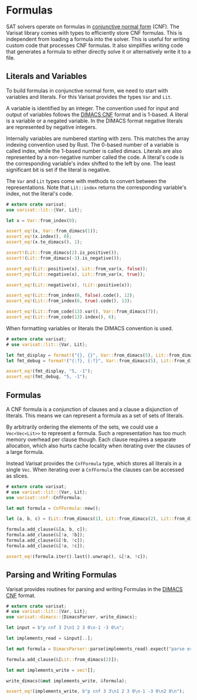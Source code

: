 # Formulas

SAT solvers operate on formulas in [conjunctive normal form][cnf] (CNF). The
Varisat library comes with types to efficiently store CNF formulas. This is
independent from loading a formula into the solver. This is useful for writing
custom code that processes CNF formulas. It also simplifies writing code that
generates a formula to either directly solve it or alternatively write it to a
file.

## Literals and Variables

To build formulas in conjunctive normal form, we need to start with variables
and literals. For this Varisat provides the types `Var` and `Lit`.

A variable is identified by an integer. The convention used for
input and output of variables follows the [DIMACS CNF][dimacs]
format and is 1-based. A literal is a variable or a negated variable. In the
DIMACS format negative literals are represented by negative integers.

Internally variables are numbered starting with zero. This matches the array
indexing convention used by Rust. The 0-based number of a variable is called
index, while the 1-based number is called dimacs. Literals are also represented
by a non-negative number called the code. A literal's code is the corresponding
variable's index shifted to the left by one. The least significant bit is set
if the literal is negative.

The `Var` and `Lit` types come with methods to convert between the
representations. Note that `Lit::index` returns the corresponding variable's
index, not the literal's code.

```rust
# extern crate varisat;
use varisat::lit::{Var, Lit};

let x = Var::from_index(0);

assert_eq!(x, Var::from_dimacs(1));
assert_eq!(x.index(), 0);
assert_eq!(x.to_dimacs(), 1);

assert!(Lit::from_dimacs(2).is_positive());
assert!(Lit::from_dimacs(-3).is_negative());

assert_eq!(Lit::positive(x), Lit::from_var(x, false));
assert_eq!(Lit::negative(x), Lit::from_var(x, true));

assert_eq!(Lit::negative(x), !Lit::positive(x));

assert_eq!(Lit::from_index(6, false).code(), 12);
assert_eq!(Lit::from_index(6, true).code(), 13);

assert_eq!(Lit::from_code(13).var(), Var::from_dimacs(7));
assert_eq!(Lit::from_code(13).index(), 6);
```

When formatting variables or literals the DIMACS convention is used.

```rust
# extern crate varisat;
# use varisat::lit::{Var, Lit};

let fmt_display = format!("{}, {}", Var::from_dimacs(5), Lit::from_dimacs(-1));
let fmt_debug = format!("{:?}, {:?}", Var::from_dimacs(5), Lit::from_dimacs(-1));

assert_eq!(fmt_display, "5, -1");
assert_eq!(fmt_debug, "5, -1");
```

## Formulas

A CNF formula is a conjunction of clauses and a clause a disjunction of
literals. This means we can represent a formula as a set of sets of literals.

By arbitrarily ordering the elements of the sets, we could use a
`Vec<Vec<Lit>>` to represent a formula. Such a representation has too much
memory overhead per clause though. Each clause requires a separate allocation,
which also hurts cache locality when iterating over the clauses of a large
formula.

Instead Varisat provides the `CnfFormula` type, which stores all literals in a
single `Vec`. When iterating over a `CnfFormula` the clauses can be accessed as
slices.

```rust
# extern crate varisat;
# use varisat::lit::{Var, Lit};
use varisat::cnf::CnfFormula;

let mut formula = CnfFormula::new();

let (a, b, c) = (Lit::from_dimacs(1), Lit::from_dimacs(2), Lit::from_dimacs(3));

formula.add_clause(&[a, b, c]);
formula.add_clause(&[!a, !b]);
formula.add_clause(&[!b, !c]);
formula.add_clause(&[!a, !c]);

assert_eq!(formula.iter().last().unwrap(), &[!a, !c]);
```

## Parsing and Writing Formulas

Varisat provides routines for parsing and writing Formulas in the [DIMACS
CNF][dimacs] format.

```rust
# extern crate varisat;
# use varisat::lit::{Var, Lit};
use varisat::dimacs::{DimacsParser, write_dimacs};

let input = b"p cnf 3 2\n1 2 3 0\n-1 -3 0\n";

let implements_read = &input[..];

let mut formula = DimacsParser::parse(implements_read).expect("parse error");

formula.add_clause(&[Lit::from_dimacs(2)]);

let mut implements_write = vec![];

write_dimacs(&mut implements_write, &formula);

assert_eq!(implements_write, b"p cnf 3 3\n1 2 3 0\n-1 -3 0\n2 0\n");
```

[cnf]: https://en.wikipedia.org/wiki/Conjunctive_normal_form
[dimacs]: (../formats/dimacs.md)
